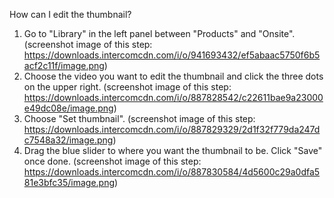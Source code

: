 How can I edit the thumbnail?
1. Go to "Library" in the left panel between "Products" and "Onsite". (screenshot image of this step: https://downloads.intercomcdn.com/i/o/941693432/ef5abaac5750f6b5acf2c11f/image.png)
2. Choose the video you want to edit the thumbnail and click the three dots on the upper right. (screenshot image of this step: https://downloads.intercomcdn.com/i/o/887828542/c22611bae9a23000e49dc08e/image.png)
3. Choose "Set thumbnail". (screenshot image of this step: https://downloads.intercomcdn.com/i/o/887829329/2d1f32f779da247dc7548a32/image.png)
4. Drag the blue slider to where you want the thumbnail to be. Click "Save" once done. (screenshot image of this step: https://downloads.intercomcdn.com/i/o/887830584/4d5600c29a0dfa581e3bfc35/image.png)